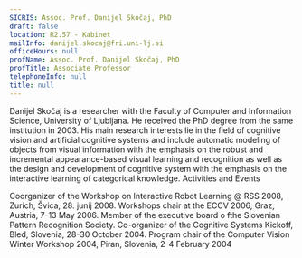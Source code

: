 ```yaml
---
SICRIS: Assoc. Prof. Danijel Skočaj, PhD
draft: false
location: R2.57 - Kabinet
mailInfo: danijel.skocaj@fri.uni-lj.si
officeHours: null
profName: Assoc. Prof. Danijel Skočaj, PhD
profTitle: Associate Professor
telephoneInfo: null
title: null
---
```



Danijel Skočaj is a researcher with the Faculty of Computer and Information Science, University of Ljubljana. He received the PhD degree from the same institution in 2003. His main research interests lie in the field of cognitive vision and artificial cognitive systems and include automatic modeling of objects from visual information with the emphasis on the robust and incremental appearance-based visual learning and recognition as well as the design and development of cognitive system with the emphasis on the interactive learning of categorical knowledge.
Activities and Events


Coorganizer of the Workshop on Interactive Robot Learning @ RSS 2008, Zurich, Švica, 28. junij 2008.
Workshops chair at the ECCV 2006, Graz, Austria, 7-13 May 2006.
Member of the executive board o fthe Slovenian Pattern Recognition Society.
Co-organizer of the Cognitive Systems Kickoff, Bled, Slovenia, 28-30 October 2004.
Program chair of the Computer Vision Winter Workshop 2004, Piran, Slovenia, 2-4 February 2004